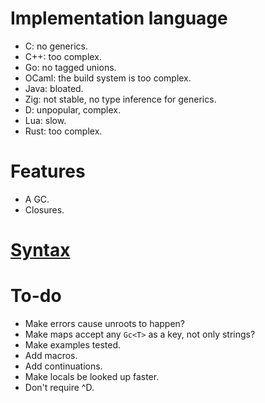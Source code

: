 # Implementation language

- C: no generics.
- C++: too complex.
- Go: no tagged unions.
- OCaml: the build system is too complex.
- Java: bloated.
- Zig: not stable, no type inference for generics.
- D: unpopular, complex.
- Lua: slow.
- Rust: too complex.

# Features

- A GC.
- Closures.

# [Syntax](./syntax.md)

# To-do

- Make errors cause unroots to happen?
- Make maps accept any `Gc<T>` as a key, not only strings?
- Make examples tested.
- Add macros.
- Add continuations.
- Make locals be looked up faster.
- Don't require ^D.
